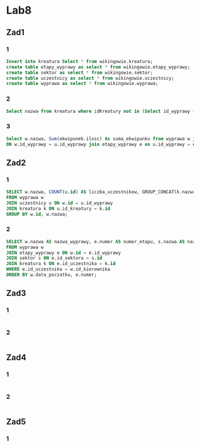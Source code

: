 # Lab8

## Zad1

### 1
```sql
Insert into kreatura Select * from wikingowie.kreatura;
create table etapy_wyprawy as select * from wikingowie.etapy_wyprawy;
create table sektor as select * from wikingowie.sektor;
create table uczestnicy as select * from wikingowie.uczestnicy;
create table wyprawa as select * from wikingowie.wyprawa;
```

### 2
```sql
Select nazwa from kreatura where idKreatury not in (Select id_wyprawy from wyprawa);
```

### 3
```sql
Select w.nazwa, Sum(ekwipunek.ilosc) As suma_ekwipunku from wyprawa w join uczestnicy u
ON w.id_wyprawy = u.id_wyprawy join etapy_wyprawy e on u.id_wyprawy = e.id_uczestnika group by w.nazwa, w.id_wyprawy;
```

## Zad2

### 1
```sql
SELECT w.nazwa, COUNT(u.id) AS liczba_uczestnikow, GROUP_CONCAT(k.nazwa) AS nazwy_uczestnikow
FROM wyprawa w
JOIN uczestnicy u ON w.id = u.id_wyprawy
JOIN kreatura k ON u.id_kreatury = k.id
GROUP BY w.id, w.nazwa;

```

### 2
```sql
SELECT w.nazwa AS nazwa_wyprawy, e.numer AS numer_etapu, s.nazwa AS nazwa_sektora, k.nazwa AS nazwa_kierownika
FROM wyprawa w
JOIN etapy_wyprawy e ON w.id = e.id_wyprawy
JOIN sektor s ON e.id_sektora = s.id
JOIN kreatura k ON e.id_uczestnika = k.id
WHERE e.id_uczestnika = w.id_kierownika
ORDER BY w.data_poczatku, e.numer;

```

## Zad3

### 1
```sql

```

### 2
```sql

```

## Zad4

### 1
```sql

```

### 2
```sql

```

## Zad5

### 1
```sql

```

